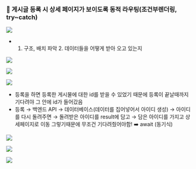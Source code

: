 ### 🌱 게시글 등록 시 상세 페이지가 보이도록 동적 라우팅(조건부렌더링, try~catch) 

![](https://velog.velcdn.com/images/ahk1106/post/e89829dd-52db-4f6a-abf5-d0240f1f387c/image.png)
* 1. 구조, 배치 파악 2. 데이터들을 어떻게 받아 오고 있는지

![](https://velog.velcdn.com/images/ahk1106/post/0f040450-a244-4760-9fce-9185c3bf50e4/image.png)

![](https://velog.velcdn.com/images/ahk1106/post/c768010e-b725-4918-a589-d51a02f0de04/image.png)

![](https://velog.velcdn.com/images/ahk1106/post/8a38a26f-e82d-4ed0-8532-64fdafc271a1/image.png)

* 등록을 하면 등록한 게시물에 대한 id를 받을 수 있었기 때문에 등록이 끝날때까지 기다려야 그 안에 id가 들어갔음
* 등록 → 백엔드 API → 데이터베이스(데이터를 집어넣어서 아이디 생성) → 아이디를 다시 돌려주면 → 돌려받은 아이디를 result에 담고 → 담은 아이디를 가지고 상세페이지로 이동
그렇기때문에 무조건 기다려줬어야함! ➡️ await (동기식)

![](https://velog.velcdn.com/images/ahk1106/post/d64bcc49-e431-413f-8f24-ea427b41ba33/image.png)

![](https://velog.velcdn.com/images/ahk1106/post/e37fa6ac-ff8d-4f61-b92f-ea60782b6ce8/image.png)

![](https://velog.velcdn.com/images/ahk1106/post/c8116532-19c5-44a6-932b-f1553c6c6dc1/image.png)
